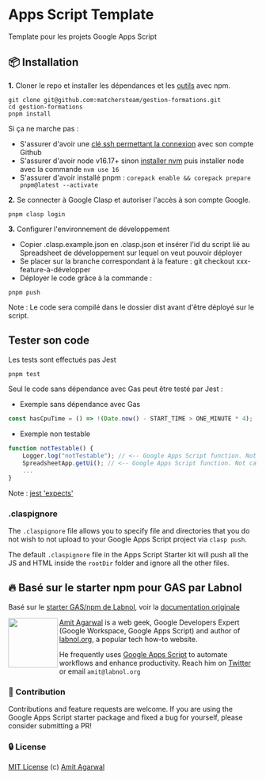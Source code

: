 # Apps Script Template

Template pour les projets Google Apps Script

## :package: Installation

**1.** Cloner le repo et installer les dépendances et les [outils](TOOLS.md) avec npm.

```
git clone git@github.com:matchersteam/gestion-formations.git
cd gestion-formations
pnpm install
```

Si ça ne marche pas :
- S'assurer d'avoir une [clé ssh permettant la connexion](https://docs.github.com/en/authentication/connecting-to-github-with-ssh) avec son compte Github
- S'assurer d'avoir node v16.17+ sinon [installer nvm](https://github.com/nvm-sh/nvm) puis installer node avec la commande `nvm use 16`
- S'assurer d'avoir installé pnpm : `corepack enable && corepack prepare pnpm@latest --activate`

**2.** Se connecter à Google Clasp et autoriser l'accès à son compte Google.

```
pnpm clasp login
```

**3.** Configurer l'environnement de développement

- Copier .clasp.example.json en .clasp.json et insérer l'id du script lié au Spreadsheet de développement sur lequel on veut pouvoir déployer
- Se placer sur la branche correspondant à la feature : git checkout xxx-feature-à-développer
- Déployer le code grâce à la commande :
```
pnpm push
```

Note : Le code sera compilé dans le dossier dist avant d'être déployé sur le script.

## Tester son code

Les tests sont effectués pas Jest

```bash
pnpm test
```

Seul le code sans dépendance avec Gas peut être testé par Jest :

- Exemple sans dépendance avec Gas

```js
const hasCpuTime = () => !(Date.now() - START_TIME > ONE_MINUTE * 4);
```

- Exemple non testable

```js
function notTestable() {
    Logger.log("notTestable"); // <-- Google Apps Script function. Not callable in dev
    SpreadsheetApp.getUi(); // <-- Google Apps Script function. Not callable in dev
    ...
}
```

Note : [jest 'expects'](https://jestjs.io/docs/expect)

### .claspignore

The `.claspignore` file allows you to specify file and directories that you do not wish to not upload to your Google Apps Script project via `clasp push`.

The default `.claspignore` file in the Apps Script Starter kit will push all the JS and HTML inside the `rootDir` folder and ignore all the other files.

## :fire: Basé sur le starter npm pour GAS par Labnol

Basé sur le [starter GAS/npm de Labnol](https://github.com/labnol/apps-script-starter), voir la [documentation originale](https://github.com/labnol/apps-script-starter/blob/master/README.md)

<img align="left" width="100" height="100" src="https://pbs.twimg.com/profile_images/1320276905271070727/zQUrdqxO_200x200.jpg">

[Amit Agarwal](https://www.labnol.org/about) is a web geek, Google Developers Expert (Google Workspace, Google Apps Script) and author of [labnol.org](https://www.labnol.org/), a popular tech how-to website.

He frequently uses [Google Apps Script](https://ctrlq.org/) to automate workflows and enhance productivity. Reach him on [Twitter](https://twitter.com/labnol) or email `amit@labnol.org`

### :cherry_blossom: Contribution

Contributions and feature requests are welcome. If you are using the Google Apps Script starter package and fixed a bug for yourself, please consider submitting a PR!

### :lock: License

[MIT License](https://github.com/labnol/apps-script-starter/blob/master/LICENSE) (c) [Amit Agarwal](https://www.labnol.org/about/)
